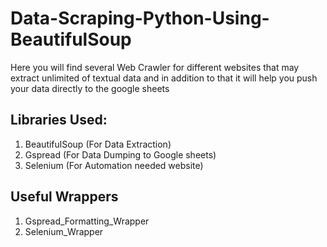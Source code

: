 # Data-Scraping-Python-Using-BeautifulSoup

Here you will find several Web Crawler for different websites that may extract unlimited of textual data and in addition to that it will help you push your data directly to the google sheets

## Libraries Used:
1) BeautifulSoup (For Data Extraction)
2) Gspread       (For Data Dumping to Google sheets) 
3) Selenium      (For Automation needed website)

## Useful Wrappers
1) Gspread_Formatting_Wrapper
2) Selenium_Wrapper
